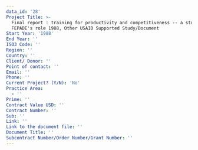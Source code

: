 ```yaml
---
data_id: '28'
Project Title: >-
  Final report : training for productivity and competitiveness -- a study of
  FEPADE's role 1988, Other USAID Supported Study/Document
Start Year: '1988'
End Year: ''
ISO3 Code: ''
Region: ''
Country: ''
Client/ Donor: ''
Point of contact: ''
Email: ''
Phone: ''
Current Project? (Y/N): 'No'
Practice Area:
  - ''
Prime: ''
Contract Value USD: ''
Contract Number: ''
Sub: ''
Link: ''
Link to the document file: ''
Document Title: ''
Subcontract Number/Order Number/Grant Number: ''
---
```

